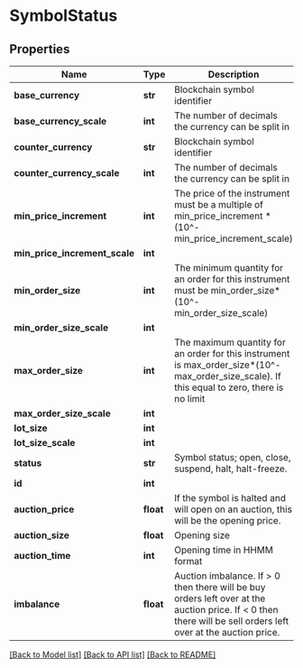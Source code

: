 # SymbolStatus

## Properties
Name | Type | Description | Notes
------------ | ------------- | ------------- | -------------
**base_currency** | **str** | Blockchain symbol identifier | [optional] 
**base_currency_scale** | **int** | The number of decimals the currency can be split in | [optional] 
**counter_currency** | **str** | Blockchain symbol identifier | [optional] 
**counter_currency_scale** | **int** | The number of decimals the currency can be split in | [optional] 
**min_price_increment** | **int** | The price of the instrument must be a multiple of min_price_increment * (10^-min_price_increment_scale) | [optional] 
**min_price_increment_scale** | **int** |  | [optional] 
**min_order_size** | **int** | The minimum quantity for an order for this instrument must be min_order_size*(10^-min_order_size_scale) | [optional] 
**min_order_size_scale** | **int** |  | [optional] 
**max_order_size** | **int** | The maximum quantity for an order for this instrument is max_order_size*(10^-max_order_size_scale). If this equal to zero, there is no limit | [optional] 
**max_order_size_scale** | **int** |  | [optional] 
**lot_size** | **int** |  | [optional] 
**lot_size_scale** | **int** |  | [optional] 
**status** | **str** | Symbol status; open, close, suspend, halt, halt-freeze. | [optional] 
**id** | **int** |  | [optional] 
**auction_price** | **float** | If the symbol is halted and will open on an auction, this will be the opening price. | [optional] 
**auction_size** | **float** | Opening size | [optional] 
**auction_time** | **int** | Opening time in HHMM format | [optional] 
**imbalance** | **float** | Auction imbalance. If &gt; 0 then there will be buy orders left over at the auction price. If &lt; 0 then there will be sell orders left over at the auction price. | [optional] 

[[Back to Model list]](../README.md#documentation-for-models) [[Back to API list]](../README.md#documentation-for-api-endpoints) [[Back to README]](../README.md)


